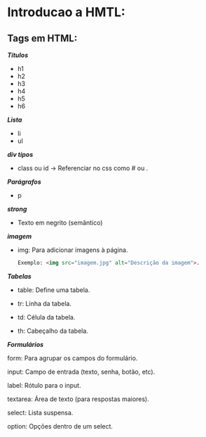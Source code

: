 # Introducao a HMTL:

## Tags em HTML:

***Titulos***
- h1
- h2
- h3
- h4
- h5
- h6

***Lista***
- li
- ul

***div tipos***
- class ou id -> Referenciar no css como # ou .

***Parágrafos***
- p

***strong***
- Texto em negrito (semântico)

***imagem***
- img: Para adicionar imagens à página.
  ```html
  Exemplo: <img src="imagem.jpg" alt="Descrição da imagem">.
   ```

***Tabelas***

- table: Define uma tabela.

- tr: Linha da tabela.

- td: Célula da tabela.

- th: Cabeçalho da tabela.

***Formulários***

form: Para agrupar os campos do formulário.

input: Campo de entrada (texto, senha, botão, etc).

label: Rótulo para o input.

textarea: Área de texto (para respostas maiores).

select: Lista suspensa.

option: Opções dentro de um select.

